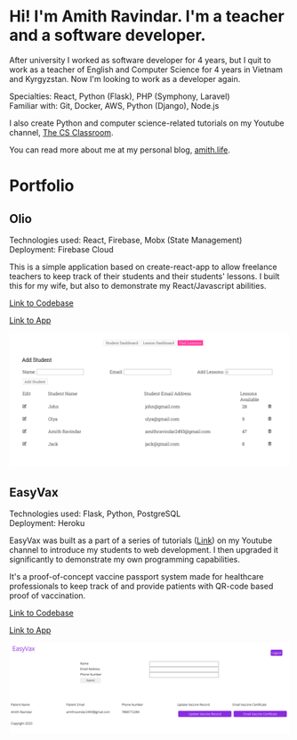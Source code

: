 # Hi! I'm Amith Ravindar. I'm a teacher and a software developer.

After university I worked as software developer for 4 years, but I quit to work as a teacher of English and Computer Science for 4 years in Vietnam and Kyrgyzstan. Now I'm looking to work as a developer again.

  
Specialties: React, Python (Flask), PHP (Symphony, Laravel)  
Familiar with: Git, Docker, AWS, Python (Django), Node.js


I also create Python and computer science-related tutorials on my Youtube channel, [The CS Classroom](https://www.youtube.com/c/TheCSClassroom/).

You can read more about me at my personal blog, [amith.life](http://amith.life).

# Portfolio

## Olio
Technologies used: React, Firebase, Mobx (State Management)  
Deployment: Firebase Cloud

This is a simple application based on create-react-app to allow freelance
teachers to keep track of their students and their students' lessons. I built this for my wife, but also to demonstrate my React/Javascript abilities.

[Link to Codebase](https://github.com/amithr/Lesson-Scheduler)  

[Link to App](https://lesson-scheduler-832f8.web.app/)  

![Olio Screenshot](/images/lesson_scheduler_screenshot.png?raw=true)


## EasyVax
Technologies used: Flask, Python, PostgreSQL  
Deployment: Heroku

EasyVax was built as a part of a series of tutorials ([Link](https://www.youtube.com/playlist?list=PLqK_fRVXlXebDoOSZPM2lceqZ0_Lla6ye)) on my Youtube channel
to introduce my students to web development. I then upgraded it
significantly to demonstrate my own programming capabilities.

It's a proof-of-concept vaccine passport system made for healthcare professionals to keep track of and provide patients with QR-code based proof of vaccination.  

[Link to Codebase](https://github.com/amithr/EasyVax)  

[Link to App](https://easyvax-app.herokuapp.com/)

![EasyVax Screenshot](/images/easyvax_screenshot.png?raw=true)

